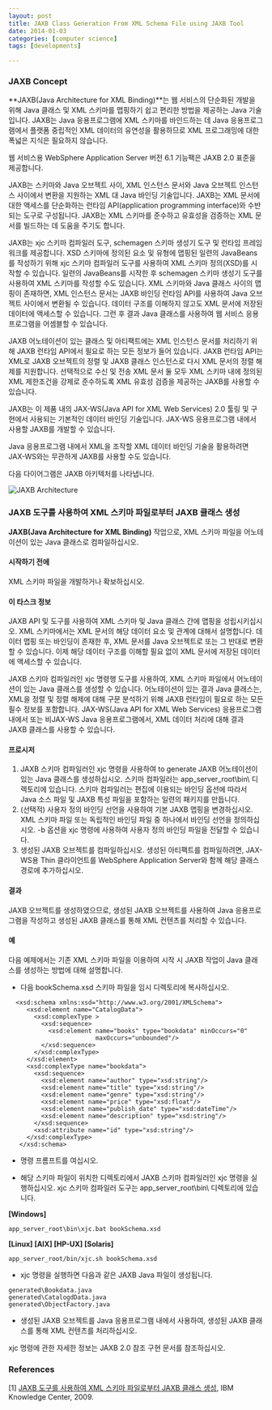 ```yaml
---
layout: post
title: JAXB Class Generation From XML Schema File using JAXB Tool
date: 2014-01-03
categories: [computer science]
tags: [developments]

---
```

### JAXB Concept

**JAXB(Java Architecture for XML Binding)**는 웹 서비스의 단순화된 개발을 위해 Java 클래스 및 XML 스키마를 맵핑하기 쉽고 편리한 방법을 제공하는 Java 기술입니다. JAXB는 Java 응용프로그램에 XML 스키마를 바인드하는 데 Java 응용프로그램에서 플랫폼 중립적인 XML 데이터의 유연성을 활용하므로 XML 프로그래밍에 대한 폭넓은 지식은 필요하지 않습니다.

웹 서비스용 WebSphere Application Server 버전 6.1 기능팩은 JAXB 2.0 표준을 제공합니다.

JAXB는 스키마와 Java 오브젝트 사이, XML 인스턴스 문서와 Java 오브젝트 인스턴스 사이에서 변환을 지원하는 XML 대 Java 바인딩 기술입니다. JAXB는 XML 문서에 대한 액세스를 단순화하는 런타임 API(application programming interface)와 수반되는 도구로 구성됩니다. JAXB는 XML 스키마를 준수하고 유효성을 검증하는 XML 문서를 빌드하는 데 도움을 주기도 합니다.

JAXB는 xjc 스키마 컴파일러 도구, schemagen 스키마 생성기 도구 및 런타임 프레임워크를 제공합니다. XSD 스키마에 정의된 요소 및 유형에 맵핑된 일련의 JavaBeans를 작성하기 위해 xjc 스키마 컴파일러 도구를 사용하여 XML 스키마 정의(XSD)를 시작할 수 있습니다. 일련의 JavaBeans를 시작한 후 schemagen 스키마 생성기 도구를 사용하여 XML 스키마를 작성할 수도 있습니다. XML 스키마와 Java 클래스 사이의 맵핑이 존재하면, XML 인스턴스 문서는 JAXB 바인딩 런타임 API를 사용하여 Java 오브젝트 사이에서 변환될 수 있습니다. 데이터 구조를 이해하지 않고도 XML 문서에 저장된 데이터에 액세스할 수 있습니다. 그런 후 결과 Java 클래스를 사용하여 웹 서비스 응용프로그램을 어셈블할 수 있습니다.

JAXB 어노테이션이 있는 클래스 및 아티팩트에는 XML 인스턴스 문서를 처리하기 위해 JAXB 런타임 API에서 필요로 하는 모든 정보가 들어 있습니다. JAXB 런타임 API는 XML로 JAXB 오브젝트의 정렬 및 JAXB 클래스 인스턴스로 다시 XML 문서의 정렬 해제를 지원합니다. 선택적으로 수신 및 전송 XML 문서 둘 모두 XML 스키마 내에 정의된 XML 제한조건을 강제로 준수하도록 XML 유효성 검증을 제공하는 JAXB를 사용할 수 있습니다.

JAXB는 이 제품 내의 JAX-WS(Java API for XML Web Services) 2.0 툴링 및 구현에서 사용되는 기본적인 데이터 바인딩 기술입니다. JAX-WS 응용프로그램 내에서 사용할 JAXB를 개발할 수 있습니다.

Java 응용프로그램 내에서 XML을 조작할 XML 데이터 바인딩 기술을 활용하려면 JAX-WS와는 무관하게 JAXB를 사용할 수도 있습니다.

다음 다이어그램은 JAXB 아키텍처를 나타냅니다.

![JAXB Architecture](http://sungsoo.github.com/images/jaxb-architecture.gif)

### JAXB 도구를 사용하여 XML 스키마 파일로부터 JAXB 클래스 생성

**JAXB(Java Architecture for XML Binding)** 작업으로, XML 스키마 파일을 어노테이션이 있는 Java 클래스로 컴파일하십시오.

#### 시작하기 전에
XML 스키마 파일을 개발하거나 확보하십시오.

#### 이 타스크 정보
JAXB API 및 도구를 사용하여 XML 스키마 및 Java 클래스 간에 맵핑을 성립시키십시오. XML 스키마에서는 XML 문서의 해당 데이터 요소 및 관계에 대해서 설명합니다. 데이터 맵핑 또는 바인딩이 존재한 후, XML 문서를 Java 오브젝트로 또는 그 반대로 변환할 수 있습니다. 이제 해당 데이터 구조를 이해할 필요 없이 XML 문서에 저장된 데이터에 액세스할 수 있습니다.

JAXB 스키마 컴파일러인 xjc 명령행 도구를 사용하여, XML 스키마 파일에서 어노테이션이 있는 Java 클래스를 생성할 수 있습니다. 어노테이션이 있는 결과 Java 클래스는, XML을 정렬 및 정렬 해제에 대해 구문 분석하기 위해 JAXB 런타임이 필요로 하는 모든 필수 정보를 포함합니다. JAX-WS(Java API for XML Web Services) 응용프로그램 내에서 또는 비JAX-WS Java 응용프로그램에서, XML 데이터 처리에 대해 결과 JAXB 클래스를 사용할 수 있습니다.

#### 프로시저
1. JAXB 스키마 컴파일러인 xjc 명령을 사용하여 to generate JAXB 어노테이션이 있는 Java 클래스를 생성하십시오. 스키마 컴파일러는 app_server_root\bin\ 디렉토리에 있습니다. 스키마 컴파일러는 편집에 이용되는 바인딩 옵션에 따라서 Java 소스 파일 및 JAXB 특성 파일을 포함하는 일련의 패키지를 만듭니다.
2. (선택적) 사용자 정의 바인딩 선언을 사용하여 기본 JAXB 맵핑을 변경하십시오. XML 스키마 파일 또는 독립적인 바인딩 파일 중 하나에서 바인딩 선언을 정의하십시오. -b 옵션을 xjc 명령에 사용하여 사용자 정의 바인딩 파일을 전달할 수 있습니다.
3. 생성된 JAXB 오브젝트를 컴파일하십시오. 생성된 아티팩트를 컴파일하려면, JAX-WS용 Thin 클라이언트를 WebSphere Application Server와 함께 해당 클래스 경로에 추가하십시오.


#### 결과
JAXB 오브젝트를 생성하였으므로, 생성된 JAXB 오브젝트를 사용하여 Java 응용프로그램을 작성하고 생성된 JAXB 클래스를 통해 XML 컨텐츠를 처리할 수 있습니다.

#### 예
다음 예제에서는 기존 XML 스키마 파일을 이용하여 시작 시 JAXB 작업이 Java 클래스를 생성하는 방법에 대해 설명합니다.

* 다음 bookSchema.xsd 스키마 파일을 임시 디렉토리에 복사하십시오.  

```
  <xsd:schema xmlns:xsd="http://www.w3.org/2001/XMLSchema">                                          
     <xsd:element name="CatalogData">                                                               
       <xsd:complexType >                                                                         
         <xsd:sequence>
           <xsd:element name="books" type="bookdata" minOccurs="0" 
						maxOccurs="unbounded"/>    
         </xsd:sequence>
       </xsd:complexType>
     </xsd:element>
     <xsd:complexType name="bookdata">                                                              
       <xsd:sequence>
         <xsd:element name="author" type="xsd:string"/>                                         
         <xsd:element name="title" type="xsd:string"/>                                          
         <xsd:element name="genre" type="xsd:string"/>                                          
         <xsd:element name="price" type="xsd:float"/>                                           
         <xsd:element name="publish_date" type="xsd:dateTime"/>                                 
         <xsd:element name="description" type="xsd:string"/>                                    
       </xsd:sequence>
       <xsd:attribute name="id" type="xsd:string"/>                                               
     </xsd:complexType>
   </xsd:schema> 
```

* 명령 프롬프트를 여십시오.  


* 해당 스키마 파일이 위치한 디렉토리에서 JAXB 스키마 컴파일러인 xjc 명령을 실행하십시오. xjc 스키마 컴파일러 도구는 app_server_root\bin\ 디렉토리에 있습니다.


**[Windows]**

```
app_server_root\bin\xjc.bat bookSchema.xsd
```

**[Linux] [AIX] [HP-UX] [Solaris]**

```
app_server_root/bin/xjc.sh bookSchema.xsd
```
	
* xjc 명령을 실행하면 다음과 같은 JAXB Java 파일이 생성됩니다.

```	
generated\Bookdata.java
generated\CatalogdData.java
generated\ObjectFactory.java
```

* 생성된 JAXB 오브젝트를 Java 응용프로그램 내에서 사용하여, 생성된 JAXB 클래스를 통해 XML 컨텐츠를 처리하십시오.


xjc 명령에 관한 자세한 정보는 JAXB 2.0 참조 구현 문서를 참조하십시오.

### References
[1] [JAXB 도구를 사용하여 XML 스키마 파일로부터 JAXB 클래스 생성](http://www-01.ibm.com/support/knowledgecenter/?lang=ko#!/SSEQTP_6.1.0/com.ibm.websphere.wsfep.multiplatform.doc/info/ae/ae/twbs_jaxbschema2java.html), IBM Knowledge Center, 2009.